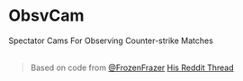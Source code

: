 # ObsvCam
Spectator Cams For Observing Counter-strike Matches
<br></br>
> Based on code from [@FrozenFrazer](https://twitter.com/FrozenFrazer) [His Reddit Thread](https://www.reddit.com/r/GlobalOffensive/comments/9s9ral/config_pack_for_csgo_observers_static_overlay)
